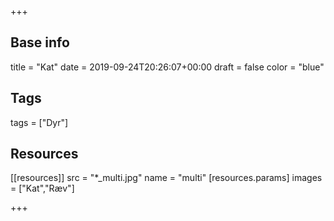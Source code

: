 +++

## Base info
title = "Kat"
date = 2019-09-24T20:26:07+00:00
draft = false
color = "blue"

## Tags
tags = ["Dyr"]

## Resources
[[resources]]
  src = "*_multi.jpg"
  name = "multi"
 [resources.params]
    images = ["Kat","Ræv"]

+++
